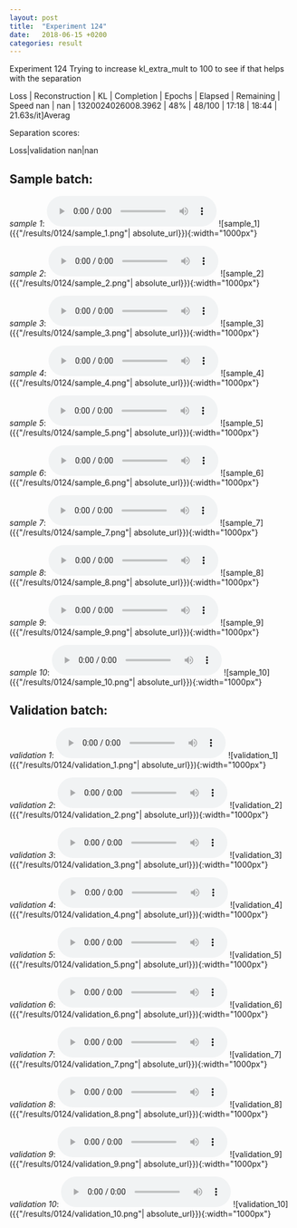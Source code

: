 ```yaml
---
layout: post
title:  "Experiment 124"
date:   2018-06-15 +0200
categories: result
---
```

Experiment 124
Trying to increase kl_extra_mult to 100 to see if that helps with the separation

Loss | Reconstruction | KL | Completion | Epochs | Elapsed | Remaining | Speed
nan | nan | 1320024026008.3962 | 48% | 48/100 | 17:18 | 18:44 | 21.63s/it]Averag

Separation scores:

Loss|validation
nan|nan

## **Sample batch**:
_sample 1_:
<audio src="/ResultsOverview/results/0124/sample_1.wav" controls preload></audio>
![sample_1]({{"/results/0124/sample_1.png"| absolute_url}}){:width="1000px"}

_sample 2_:
<audio src="/ResultsOverview/results/0124/sample_2.wav" controls preload></audio>
![sample_2]({{"/results/0124/sample_2.png"| absolute_url}}){:width="1000px"}

_sample 3_:
<audio src="/ResultsOverview/results/0124/sample_3.wav" controls preload></audio>
![sample_3]({{"/results/0124/sample_3.png"| absolute_url}}){:width="1000px"}

_sample 4_:
<audio src="/ResultsOverview/results/0124/sample_4.wav" controls preload></audio>
![sample_4]({{"/results/0124/sample_4.png"| absolute_url}}){:width="1000px"}

_sample 5_:
<audio src="/ResultsOverview/results/0124/sample_5.wav" controls preload></audio>
![sample_5]({{"/results/0124/sample_5.png"| absolute_url}}){:width="1000px"}

_sample 6_:
<audio src="/ResultsOverview/results/0124/sample_6.wav" controls preload></audio>
![sample_6]({{"/results/0124/sample_6.png"| absolute_url}}){:width="1000px"}

_sample 7_:
<audio src="/ResultsOverview/results/0124/sample_7.wav" controls preload></audio>
![sample_7]({{"/results/0124/sample_7.png"| absolute_url}}){:width="1000px"}

_sample 8_:
<audio src="/ResultsOverview/results/0124/sample_8.wav" controls preload></audio>
![sample_8]({{"/results/0124/sample_8.png"| absolute_url}}){:width="1000px"}

_sample 9_:
<audio src="/ResultsOverview/results/0124/sample_9.wav" controls preload></audio>
![sample_9]({{"/results/0124/sample_9.png"| absolute_url}}){:width="1000px"}

_sample 10_:
<audio src="/ResultsOverview/results/0124/sample_10.wav" controls preload></audio>
![sample_10]({{"/results/0124/sample_10.png"| absolute_url}}){:width="1000px"}

## **Validation batch**:
_validation 1_:
<audio src="/ResultsOverview/results/0124/validation_1.wav" controls preload></audio>
![validation_1]({{"/results/0124/validation_1.png"| absolute_url}}){:width="1000px"}

_validation 2_:
<audio src="/ResultsOverview/results/0124/validation_2.wav" controls preload></audio>
![validation_2]({{"/results/0124/validation_2.png"| absolute_url}}){:width="1000px"}

_validation 3_:
<audio src="/ResultsOverview/results/0124/validation_3.wav" controls preload></audio>
![validation_3]({{"/results/0124/validation_3.png"| absolute_url}}){:width="1000px"}

_validation 4_:
<audio src="/ResultsOverview/results/0124/validation_4.wav" controls preload></audio>
![validation_4]({{"/results/0124/validation_4.png"| absolute_url}}){:width="1000px"}

_validation 5_:
<audio src="/ResultsOverview/results/0124/validation_5.wav" controls preload></audio>
![validation_5]({{"/results/0124/validation_5.png"| absolute_url}}){:width="1000px"}

_validation 6_:
<audio src="/ResultsOverview/results/0124/validation_6.wav" controls preload></audio>
![validation_6]({{"/results/0124/validation_6.png"| absolute_url}}){:width="1000px"}

_validation 7_:
<audio src="/ResultsOverview/results/0124/validation_7.wav" controls preload></audio>
![validation_7]({{"/results/0124/validation_7.png"| absolute_url}}){:width="1000px"}

_validation 8_:
<audio src="/ResultsOverview/results/0124/validation_8.wav" controls preload></audio>
![validation_8]({{"/results/0124/validation_8.png"| absolute_url}}){:width="1000px"}

_validation 9_:
<audio src="/ResultsOverview/results/0124/validation_9.wav" controls preload></audio>
![validation_9]({{"/results/0124/validation_9.png"| absolute_url}}){:width="1000px"}

_validation 10_:
<audio src="/ResultsOverview/results/0124/validation_10.wav" controls preload></audio>
![validation_10]({{"/results/0124/validation_10.png"| absolute_url}}){:width="1000px"}
